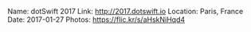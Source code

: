 Name: dotSwift 2017
Link: http://2017.dotswift.io
Location: Paris, France
Date: 2017-01-27
Photos: https://flic.kr/s/aHskNiHqd4